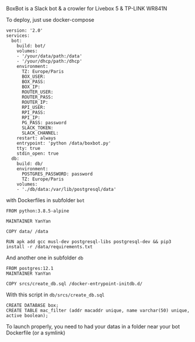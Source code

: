 BoxBot is a Slack bot & a crowler for Livebox 5 & TP-LINK WR841N

To deploy, just use docker-compose
```
version: '2.0'
services:
  bot:
    build: bot/
    volumes:
    - '/your/data/path:/data'
    - '/your/dhcp/path:/dhcp'
    environment:
      TZ: Europe/Paris
      BOX_USER:
      BOX_PASS:
      BOX_IP:
      ROUTER_USER:
      ROUTER_PASS:
      ROUTER_IP:
      RPI_USER:
      RPI_PASS:
      RPI_IP:
      PG_PASS: password
      SLACK_TOKEN:
      SLACK_CHANNEL:
    restart: always
    entrypoint: 'python /data/boxbot.py'
    tty: true
    stdin_open: true
  db:
    build: db/
    environment:
      POSTGRES_PASSWORD: password
      TZ: Europe/Paris
    volumes:
    - './db/data:/var/lib/postgresql/data'
```

with Dockerfiles in subfolder `bot`
```
FROM python:3.8.5-alpine

MAINTAINER YanYan

COPY data/ /data

RUN apk add gcc musl-dev postgresql-libs postgresql-dev && pip3 install -r /data/requirements.txt
```

And another one in subfolder `db`
```
FROM postgres:12.1
MAINTAINER YanYan

COPY srcs/create_db.sql /docker-entrypoint-initdb.d/
```

With this script in `db/srcs/create_db.sql`
```
CREATE DATABASE box;
CREATE TABLE mac_filter (addr macaddr unique, name varchar(50) unique, active boolean);
```

To launch properly, you need to had your datas in a folder near your bot Dockerfile (or a symlink)
